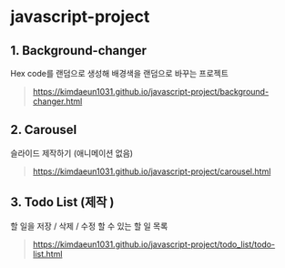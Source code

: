 # javascript-project

## 1. Background-changer
Hex code를 랜덤으로 생성해 배경색을 랜덤으로 바꾸는 프로젝트
> https://kimdaeun1031.github.io/javascript-project/background-changer.html

## 2. Carousel
슬라이드 제작하기 (애니메이션 없음)
> https://kimdaeun1031.github.io/javascript-project/carousel.html

## 3. Todo List (제작 )
할 일을 저장 / 삭제 / 수정 할 수 있는 할 일 목록
> https://kimdaeun1031.github.io/javascript-project/todo_list/todo-list.html
